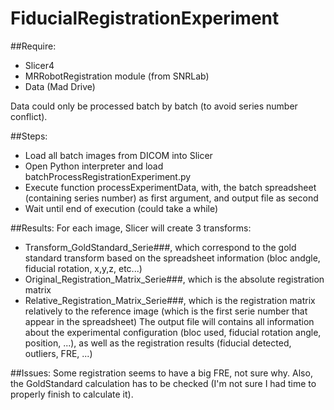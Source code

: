 # FiducialRegistrationExperiment

##Require:
* Slicer4
* MRRobotRegistration module (from SNRLab)
* Data (Mad Drive)

Data could only be processed batch by batch (to avoid series number conflict).

##Steps:
* Load all batch images from DICOM into Slicer
* Open Python interpreter and load batchProcessRegistrationExperiment.py
* Execute function processExperimentData, with, the batch spreadsheet (containing series number) as first argument, and output file as second
* Wait until end of execution (could take a while)

##Results:
For each image, Slicer will create 3 transforms:
* Transform_GoldStandard_Serie###, which correspond to the gold standard transform based on the spreadsheet information (bloc andgle, fiducial rotation, x,y,z, etc...)
* Original_Registration_Matrix_Serie###, which is the absolute registration matrix
* Relative_Registration_Matrix_Serie###, which is the registration matrix relatively to the reference image (which is the first serie number that appear in the spreadsheet)
The output file will contains all information about the experimental configuration (bloc used, fiducial rotation angle, position, ...), as well as the registration results (fiducial detected, outliers, FRE, ...)

##Issues:
Some registration seems to have a big FRE, not sure why.
Also, the GoldStandard calculation has to be checked (I'm not sure I had time to properly finish to calculate it).


